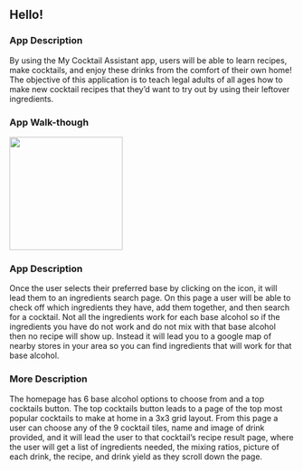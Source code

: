 ## Hello!

### App Description
By using the My Cocktail Assistant app, users will be able to learn recipes, make cocktails, and enjoy these drinks from the comfort of their own home! The objective of this application is to teach legal adults of all ages how to make new cocktail recipes that they’d want to try out by using their leftover ingredients.

### App Walk-though

<img src="https://recordit.co/wQRP94NTcE.gif" width=200><br> 



### App Description	
Once the user selects their preferred base by clicking on the icon, it will lead them to an ingredients search page. On this page a user will be able to check off which ingredients they have, add them together, and then search for a cocktail. Not all the ingredients work for each base alcohol so if the ingredients you have do not work and do not mix with that base alcohol then no recipe will show up. Instead it will lead you to a google map of nearby stores in your area so you can find ingredients that will work for that base alcohol.

### More Description
  The homepage has 6 base alcohol options to choose from and a top cocktails button. The top cocktails button leads to a page of the top most popular cocktails to make at home in a 3x3 grid layout. From this page a user can choose any of the 9 cocktail tiles, name and image of drink provided, and it will lead the user to that cocktail’s recipe result page, where the user will get a list of ingredients needed, the mixing ratios, picture of each drink, the recipe, and drink yield as they scroll down the page.
